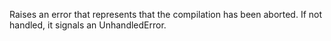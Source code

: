 Raises an error that represents that the compilation has been aborted. If not handled, it signals an UnhandledError.